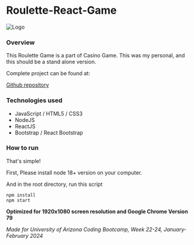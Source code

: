 # Roulette-React-Game

![Logo](public/resources/shic_logo2.png)

### Overview

This Roulette Game is a part of Casino Game.
This was my personal, and this should be a stand alone version.

Complete project can be found at:

[Github repository](https://github.com/wonderguy88/web-game-super)

### Technologies used

- JavaScript / HTML5 / CSS3
- NodeJS
- ReactJS
- Bootstrap / React Bootstrap

### How to run

That's simple!

First, Please install node 18+ version on your computer.

And in the root directory, run this script

```
npm install
npm start
```

**Optimized for 1920x1080 screen resolution and Google Chrome Version 79**

_Made for University of Arizona Coding Bootcamp, Week 22-24, January-February 2024_
